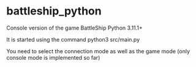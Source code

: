 # battleship_python
Console version of the game BattleShip
Python 3.11.1+

It is started using the command python3 src/main.py

You need to select the connection mode as well as the game mode (only console mode is implemented so far)
